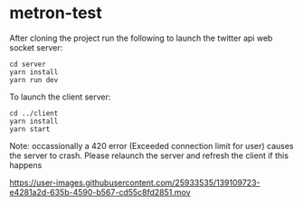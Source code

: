# metron-test
After cloning the project run the following to launch the twitter api web socket server:
```
cd server
yarn install
yarn run dev
```

To launch the client server:
```
cd ../client
yarn install
yarn start
```

Note: occassionally a 420 error (Exceeded connection limit for user) causes the server to crash. Please relaunch the server and refresh the client if this happens


https://user-images.githubusercontent.com/25933535/139109723-e4281a2d-635b-4590-b567-cd55c8fd2851.mov

